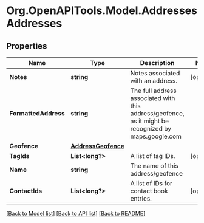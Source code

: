 # Org.OpenAPITools.Model.AddressesAddresses
## Properties

Name | Type | Description | Notes
------------ | ------------- | ------------- | -------------
**Notes** | **string** | Notes associated with an address. | [optional] 
**FormattedAddress** | **string** | The full address associated with this address/geofence, as it might be recognized by maps.google.com | 
**Geofence** | [**AddressGeofence**](AddressGeofence.md) |  | 
**TagIds** | **List<long?>** | A list of tag IDs. | [optional] 
**Name** | **string** | The name of this address/geofence | 
**ContactIds** | **List<long?>** | A list of IDs for contact book entries. | [optional] 

[[Back to Model list]](../README.md#documentation-for-models) [[Back to API list]](../README.md#documentation-for-api-endpoints) [[Back to README]](../README.md)

